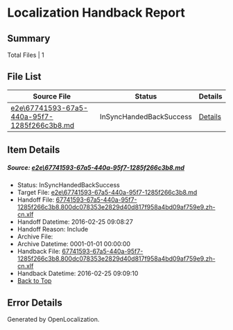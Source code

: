 # <a name='report-top'></a> Localization Handback Report

## Summary
 Total Files | 1

## File List
 Source File | Status | Details 
 ----------- | ------ | ------- 
 [e2e\67741593-67a5-440a-95f7-1285f266c3b8.md](https://github.com/OpenLocalizationTest/oltest/blob/f81b881baba0d33ca0aaaf10989bbed656860a6c/e2e/67741593-67a5-440a-95f7-1285f266c3b8.md) | InSyncHandedBackSuccess | [Details](#12633b02f8d886c11009b036d31eef4742bcf3371)

## Item Details
##### <a name='12633b02f8d886c11009b036d31eef4742bcf3371'></a> Source: [e2e\67741593-67a5-440a-95f7-1285f266c3b8.md](https://github.com/OpenLocalizationTest/oltest/blob/f81b881baba0d33ca0aaaf10989bbed656860a6c/e2e/67741593-67a5-440a-95f7-1285f266c3b8.md)
* Status: InSyncHandedBackSuccess
* Target File: [e2e\67741593-67a5-440a-95f7-1285f266c3b8.md](https://github.com/OpenLocalizationTestOrg/oltest.zh-cn/blob/e21b47a1599c861dcb1104866e7bd3e904cbb37f/e2e/67741593-67a5-440a-95f7-1285f266c3b8.md)
* Handoff File: [67741593-67a5-440a-95f7-1285f266c3b8.800dc078353e2829d40d817f958a4bd09af759e9.zh-cn.xlf](https://github.com/OpenLocalizationTestOrg/olhandoff/blob/3bf83ca3cebc17e638c3faabfaa4e2d361f8fb23/ol-handoff/OpenLocalizationTestOrg/oltest.zh-cn/terryjin/ht/67741593-67a5-440a-95f7-1285f266c3b8.800dc078353e2829d40d817f958a4bd09af759e9.zh-cn.xlf)
* Handoff Datetime: 2016-02-25 09:08:27
* Handoff Reason: Include
* Archive File: 
* Archive Datetime: 0001-01-01 00:00:00
* Handback File: [67741593-67a5-440a-95f7-1285f266c3b8.800dc078353e2829d40d817f958a4bd09af759e9.zh-cn.xlf](https://github.com/OpenLocalizationTestOrg/olhandback/blob/40d0b35d7653c3b95378f6ac1eccd2c9e70bc1eb/ol-handback/OpenLocalizationTestOrg/oltest.zh-cn/terryjin/ht/67741593-67a5-440a-95f7-1285f266c3b8.800dc078353e2829d40d817f958a4bd09af759e9.zh-cn.xlf)
* Handback Datetime: 2016-02-25 09:09:10
* [Back to Top](#report-top)


## Error Details

Generated by OpenLocalization.
